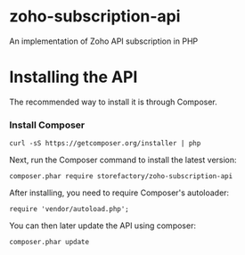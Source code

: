 # zoho-subscription-api
An implementation of Zoho API subscription in PHP

# Installing the API

The recommended way to install it is through Composer.

### Install Composer

```curl -sS https://getcomposer.org/installer | php```

Next, run the Composer command to install the latest version:

```composer.phar require storefactory/zoho-subscription-api```

After installing, you need to require Composer's autoloader:

```require 'vendor/autoload.php';```

You can then later update the API using composer:

```composer.phar update```
